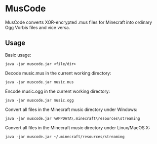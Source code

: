 MusCode
=======

MusCode converts XOR-encrypted .mus files for Minecraft into ordinary Ogg Vorbis files and vice versa.

Usage
-----

Basic usage:

    java -jar muscode.jar <file/dir>
	
Decode music.mus in the current working directory:

    java -jar muscode.jar music.mus
	
Encode music.ogg in the current working directory:

    java -jar muscode.jar music.ogg

Convert all files in the Minecraft music directory under Windows:

    java -jar muscode.jar %APPDATA\.minecraft\resources\streaming

Convert all files in the Minecraft music directory under Linux/MacOS X:

    java -jar muscode.jar ~/.minecraft/resources/streaming